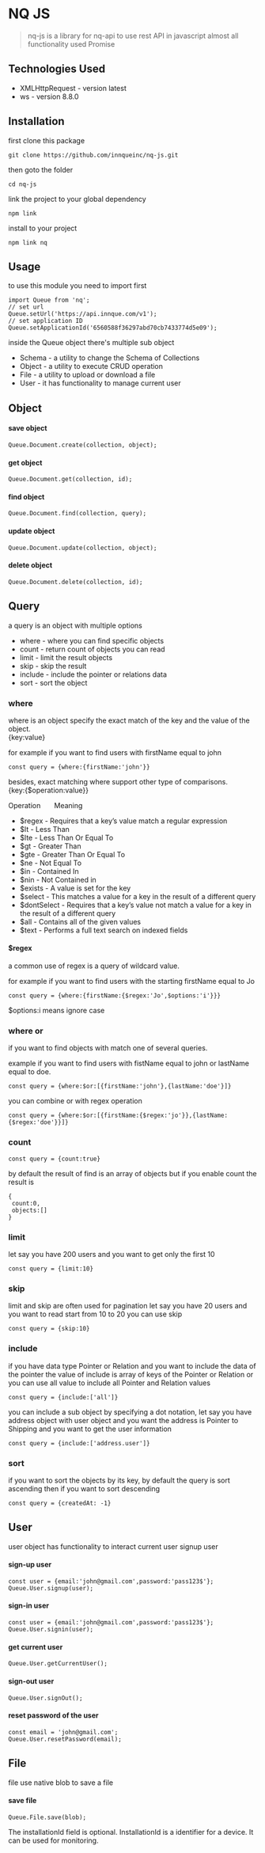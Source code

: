 # NQ JS

> nq-js is a library for nq-api to use rest API in javascript almost all functionality used Promise

## Technologies Used

- XMLHttpRequest - version latest
- ws - version 8.8.0

## Installation

first clone this package

```
git clone https://github.com/innqueinc/nq-js.git
```

then goto the folder

```
cd nq-js
```

link the project to your global dependency

```
npm link
```

install to your project

```
npm link nq
```

## Usage

to use this module you need to import first

```
import Queue from 'nq';
// set url
Queue.setUrl('https://api.innque.com/v1');
// set application ID
Queue.setApplicationId('6560588f36297abd70cb7433774d5e09');
```

inside the Queue object there's multiple sub object

* Schema - a utility to change the Schema of Collections
* Object - a utility to execute CRUD operation
* File - a utility to upload or download a file
* User - it has functionality to manage current user

## Object

#### save object

```
Queue.Document.create(collection, object);
```

#### get object

```
Queue.Document.get(collection, id);
```

#### find object

```
Queue.Document.find(collection, query);
```

#### update object

```
Queue.Document.update(collection, object);
```

#### delete object

```
Queue.Document.delete(collection, id);
```

## Query

a query is an object with multiple options

* where - where you can find specific objects
* count - return count of objects you can read
* limit - limit the result objects
* skip - skip the result
* include - include the pointer or relations data
* sort - sort the object

### where

where is an object specify the exact match of the key and the value of the object.\
{key:value}

for example if you want to find users with firstName equal to john

```
const query = {where:{firstName:'john'}}
```

besides, exact matching where support other type of comparisons.\
{key:{$operation:value}}

Operation &nbsp; &nbsp; &nbsp; Meaning

* $regex - Requires that a key’s value match a regular expression
* $lt - Less Than
* $lte - Less Than Or Equal To
* $gt - Greater Than
* $gte - Greater Than Or Equal To
* $ne - Not Equal To
* $in - Contained In
* $nin - Not Contained in
* $exists - A value is set for the key
* $select - This matches a value for a key in the result of a different query
* $dontSelect - Requires that a key’s value not match a value for a key in the result of a different query
* $all - Contains all of the given values
* $text - Performs a full text search on indexed fields

#### $regex

a common use of regex is a query of wildcard value.

for example if you want to find users with the starting firstName equal to Jo

```
const query = {where:{firstName:{$regex:'Jo',$options:'i'}}}
```

$options:i means ignore case

### where or

if you want to find objects with match one of several queries.

example if you want to find users with fistName equal to john or lastName equal to doe.

```
const query = {where:$or:[{firstName:'john'},{lastName:'doe'}]}
```

you can combine or with regex operation

```
const query = {where:$or:[{firstName:{$regex:'jo'}},{lastName:{$regex:'doe'}}]}
```

### count

```
const query = {count:true}
```

by default the result of find is an array of objects but if you enable count the result is

```
{
 count:0,
 objects:[]
}
```

### limit

let say you have 200 users and you want to get only the first 10

```
const query = {limit:10}
```

### skip

limit and skip are often used for pagination let say you have 20 users and you want to read start from 10 to 20 you can
use skip

```
const query = {skip:10}
```

### include

if you have data type Pointer or Relation and you want to include the data of the pointer the value of include is array
of keys of the Pointer or Relation or you can use all value to include all Pointer and Relation values

```
const query = {include:['all']}
```

you can include a sub object by specifying a dot notation, let say you have address object with user object and you want
the address is Pointer to Shipping and you want to get the user information

```
const query = {include:['address.user']}
```

### sort

if you want to sort the objects by its key, by default the query is sort ascending then if you want to sort descending

```
const query = {createdAt: -1}
```

## User

user object has functionality to interact current user signup user

#### sign-up user

```
const user = {email:'john@gmail.com',password:'pass123$'};
Queue.User.signup(user);
```

#### sign-in user

```
const user = {email:'john@gmail.com',password:'pass123$'};
Queue.User.signin(user);
```

#### get current user

```
Queue.User.getCurrentUser();
```

#### sign-out user

```
Queue.User.signOut();
```

#### reset password of the user

```
const email = 'john@gmail.com';
Queue.User.resetPassword(email);
```

## File

file use native blob to save a file

#### save file

```
Queue.File.save(blob);
```
The installationId field is optional. InstallationId is a identifier for a device. It can be used for monitoring.
